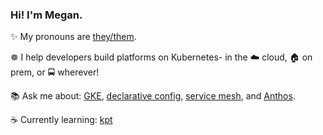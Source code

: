 
### Hi! I'm Megan.

✨  My pronouns are [they/them](https://pronoun.is/they).

☸️ I help developers build platforms on Kubernetes- in the ☁️ cloud, 🏠 on prem, or 🚍 wherever!

📚 Ask me about: [GKE](https://cloud.google.com/kubernetes-engine), [declarative config](https://github.com/askmeegs/intro-to-krm), [service mesh](https://github.com/askmeegs/learn-istio), and [Anthos](https://cloud.google.com/anthos). 

☕️ Currently learning: [kpt](https://github.com/GoogleContainerTools/kpt)
